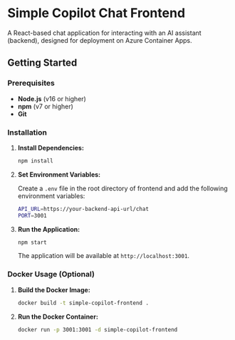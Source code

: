 # Simple Copilot Chat Frontend

A React-based chat application for interacting with an AI assistant (backend), designed for deployment on Azure Container Apps.

## Getting Started

### Prerequisites

- **Node.js** (v16 or higher)
- **npm** (v7 or higher)
- **Git**

### Installation

1. **Install Dependencies:**

   ```bash
   npm install
   ```

1. **Set Environment Variables:**

   Create a `.env` file in the root directory of frontend and add the following environment variables:

   ```bash
   API_URL=https://your-backend-api-url/chat
   PORT=3001
   ```

1. **Run the Application:**

   ```bash
   npm start
   ```

   The application will be available at `http://localhost:3001`.

### Docker Usage (Optional)

1. **Build the Docker Image:**

   ```bash
   docker build -t simple-copilot-frontend .
   ```

1. **Run the Docker Container:**

   ```bash
   docker run -p 3001:3001 -d simple-copilot-frontend
   ```